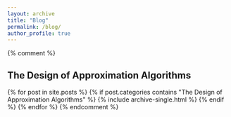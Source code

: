 ```yaml
---
layout: archive
title: "Blog"
permalink: /blog/
author_profile: true
---
```


{% comment %}
<h2>The Design of Approximation Algorithms</h2>
{% for post in site.posts %}
  {% if post.categories contains "The Design of Approximation Algorithms" %}
    {% include archive-single.html %}
  {% endif %}
{% endfor %}
{% endcomment %}
